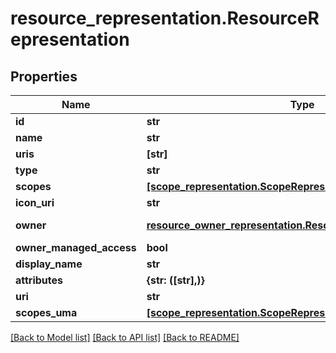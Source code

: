 # resource_representation.ResourceRepresentation

## Properties
Name | Type | Description | Notes
------------ | ------------- | ------------- | -------------
**id** | **str** |  | [optional] 
**name** | **str** |  | [optional] 
**uris** | **[str]** |  | [optional] 
**type** | **str** |  | [optional] 
**scopes** | [**[scope_representation.ScopeRepresentation]**](ScopeRepresentation.md) |  | [optional] 
**icon_uri** | **str** |  | [optional] 
**owner** | [**resource_owner_representation.ResourceOwnerRepresentation**](ResourceOwnerRepresentation.md) |  | [optional] [readonly] 
**owner_managed_access** | **bool** |  | [optional] 
**display_name** | **str** |  | [optional] 
**attributes** | **{str: ([str],)}** |  | [optional] 
**uri** | **str** |  | [optional] 
**scopes_uma** | [**[scope_representation.ScopeRepresentation]**](ScopeRepresentation.md) |  | [optional] 

[[Back to Model list]](../README.md#documentation-for-models) [[Back to API list]](../README.md#documentation-for-api-endpoints) [[Back to README]](../README.md)


